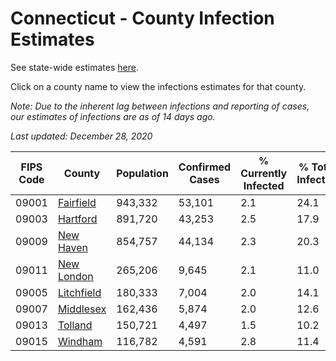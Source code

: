 # Connecticut - County Infection Estimates

See state-wide estimates [here](/infections/us-ct).

Click on a county name to view the infections estimates for that county.

*Note: Due to the inherent lag between infections and reporting of cases, our estimates of infections are as of 14 days ago.*

*Last updated: December 28, 2020*

|   FIPS Code |                   County |   Population |   Confirmed Cases |   % Currently Infected |   % Total Infected |
|-------------|--------------------------|--------------|-------------------|------------------------|--------------------|
|       09001 |   [Fairfield](fairfield) |      943,332 |            53,101 |                    2.1 |               24.1 |
|       09003 |     [Hartford](hartford) |      891,720 |            43,253 |                    2.5 |               17.9 |
|       09009 |   [New Haven](new-haven) |      854,757 |            44,134 |                    2.3 |               20.3 |
|       09011 | [New London](new-london) |      265,206 |             9,645 |                    2.1 |               11.0 |
|       09005 | [Litchfield](litchfield) |      180,333 |             7,004 |                    2.0 |               14.1 |
|       09007 |   [Middlesex](middlesex) |      162,436 |             5,874 |                    2.0 |               12.6 |
|       09013 |       [Tolland](tolland) |      150,721 |             4,497 |                    1.5 |               10.2 |
|       09015 |       [Windham](windham) |      116,782 |             4,591 |                    2.8 |               11.4 |
